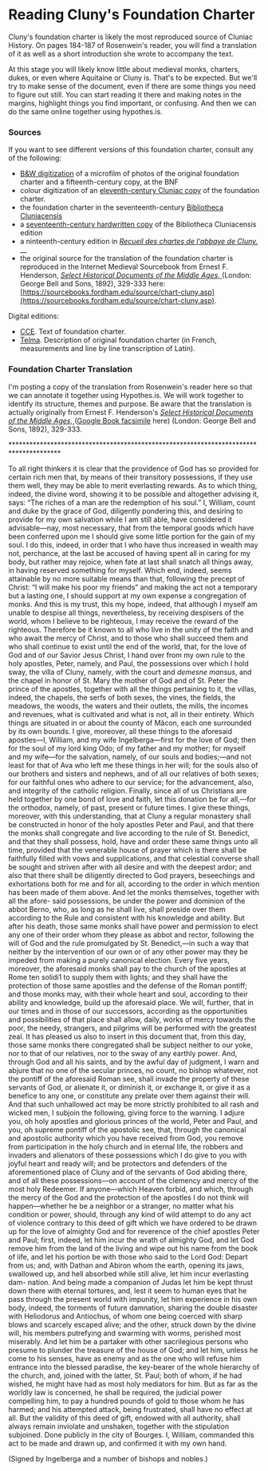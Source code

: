 # Reading Cluny's Foundation Charter

Cluny's foundation charter is likely the most reproduced source of Cluniac History. On pages 184-187 of Rosenwein's reader, you will find a translation of it as well as a short introduction she wrote to accompany the text. 

At this stage you will likely know little about medieval monks, charters, dukes, or even where Aquitaine or Cluny is. That's to be expected. But we'll try to make sense of the document, even if there are some things you need to figure out still. You can start reading it there and making notes in the margins, highlight things you find important, or confusing. And then we can do the same online together using hypothes.is. 

### **Sources**

If you want to see different versions of this foundation charter, consult any of the following: 

* [B&W digitization](https://gallica.bnf.fr/ark:/12148/btv1b10034065p/f12.image) of a microfilm of photos of the original foundation charter and a fifteenth-century copy, at the BNF
* colour digitization of an [eleventh-century Cluniac copy](https://gallica.bnf.fr/ark:/12148/btv1b10545027z/f130.item.zoom) of the foundation charter. 
* the foundation charter in the seventeenth-century [Bibliotheca Cluniacensis](https://gallica.bnf.fr/ark:/12148/bpt6k1086219/f27.image.r=bibliotheca%20cluniacensis)
* a [seventeenth-century hardwritten copy](https://gallica.bnf.fr/ark:/12148/btv1b10038977s/f83.image) of the Bibliotheca Cluniacensis edition
* a ninteenth-century edition in [_Recueil des chartes de l'abbaye de Cluny._ ](https://gallica.bnf.fr/ark:/12148/bpt6k28908j/f180.image)\_\_
* the original source for the translation of the foundation charter is reproduced in the Internet Medieval Sourcebook from Ernest F. Henderson, [_Select Historical Documents of the Middle Ages,_ ](https://en.wikisource.org/wiki/Select_Historical_Documents_of_the_Middle_Ages/Book_III/The_Foundation_Charter_of_the_Order_of_Cluny)\(London: George Bell and Sons, 1892\), 329-333 here: [https://sourcebooks.fordham.edu/source/chart-cluny.asp](https://sourcebooks.fordham.edu/source/chart-cluny.asp).

Digital editions:

* [CCE](https://www.uni-muenster.de/Fruehmittelalter/Projekte/Cluny/CCE/php/view.php?medium=text&urkunde=01120&band=1&seite=124#124). Text of foundation charter.
* [Telma](http://www.cn-telma.fr/originaux/charte1581/). Description of original foundation charter \(in French, measurements and line by line transcription of Latin\). 

### Foundation Charter Translation

I'm posting a copy of the translation from Rosenwein's reader here so that we can annotate it together using Hypothes.is. We will work together to identify its structure, themes and purpose. Be aware that the translation is actually originally from Ernest F. Henderson's [_Select Historical Documents of the Middle Ages,_ ](https://en.wikisource.org/wiki/Select_Historical_Documents_of_the_Middle_Ages/Book_III/The_Foundation_Charter_of_the_Order_of_Cluny)\([Google Book facsimile](https://books.google.ca/books?id=HzUNAAAAIAAJ&pg=PA329#v=onepage&q&f=false) here\) \(London: George Bell and Sons, 1892\), 329-333. 

\*\*\*\*\*\*\*\*\*\*\*\*\*\*\*\*\*\*\*\*\*\*\*\*\*\*\*\*\*\*\*\*\*\*\*\*\*\*\*\*\*\*\*\*\*\*\*\*\*\*\*\*\*\*\*\*\*\*\*\*\*\*\*\*\*\*\*\*\*\*\*\*\*\*\*\*\*\*\*\*\*\*\*\*\*\*

To all right thinkers it is clear that the providence of God has so provided for certain rich men that, by means of their transitory possessions, if they use them well, they may be able to merit everlasting rewards. As to which thing, indeed, the divine word, showing it to be possible and altogether advising it, says: “The riches of a man are the redemption of his soul.” I, William, count and duke by the grace of God, diligently pondering this, and desiring to provide for my own salvation while I am still able, have considered it advisable—nay, most necessary, that from the temporal goods which have been conferred upon me I should give some little portion for the gain of my soul. I do this, indeed, in order that I who have thus increased in wealth may not, perchance, at the last be accused of having spent all in caring for my body, but rather may rejoice, when fate at last shall snatch all things away, in having reserved something for myself. Which end, indeed, seems attainable by no more suitable means than that, following the precept of Christ: “I will make his poor my friends” and making the act not a temporary but a lasting one, I should support at my own expense a congregation of monks. And this is my trust, this my hope, indeed, that although I myself am unable to despise all things, nevertheless, by receiving despisers of the world, whom I believe to be righteous, I may receive the reward of the righteous. Therefore be it known to all who live in the unity of the faith and who await the mercy of Christ, and to those who shall succeed them and who shall continue to exist until the end of the world, that, for the love of God and of our Savior Jesus Christ, I hand over from my own rule to the holy apostles, Peter, namely, and Paul, the possessions over which I hold sway, the villa of Cluny, namely, with the court and _demesne mansus_, and the chapel in honor of St. Mary the mother of God and of St. Peter the prince of the apostles, together with all the things pertaining to it, the villas, indeed, the chapels, the serfs of both sexes, the vines, the fields, the meadows, the woods, the waters and their outlets, the mills, the incomes and revenues, what is cultivated and what is not, all in their entirety. Which things are situated in or about the county of Mâcon, each one surrounded by its own bounds. I give, moreover, all these things to the aforesaid apostles—I, William, and my wife Ingelberga—first for the love of God; then for the soul of my lord king Odo; of my father and my mother; for myself and my wife—for the salvation, namely, of our souls and bodies;—and not least for that of Ava who left me these things in her will; for the souls also of our brothers and sisters and nephews, and of all our relatives of both sexes; for our faithful ones who adhere to our service; for the advancement, also, and integrity of the catholic religion. Finally, since all of us Christians are held together by one bond of love and faith, let this donation be for all,—for the orthodox, namely, of past, present or future times. I give these things, moreover, with this understanding, that at Cluny a regular monastery shall be constructed in honor of the holy apostles Peter and Paul, and that there the monks shall congregate and live according to the rule of St. Benedict, and that they shall possess, hold, have and order these same things unto all time, provided that the venerable house of prayer which is there shall be faithfully filled with vows and supplications, and that celestial converse shall be sought and striven after with all desire and with the deepest ardor; and also that there shall be diligently directed to God prayers, beseechings and exhortations both for me and for all, according to the order in which mention has been made of them above. And let the monks themselves, together with all the afore- said possessions, be under the power and dominion of the abbot Berno, who, as long as he shall live, shall preside over them according to the Rule and consistent with his knowledge and ability. But after his death, those same monks shall have power and permission to elect any one of their order whom they please as abbot and rector, following the will of God and the rule promulgated by St. Benedict,—in such a way that neither by the intervention of our own or of any other power may they be impeded from making a purely canonical election. Every five years, moreover, the aforesaid monks shall pay to the church of the apostles at Rome ten solidi1 to supply them with lights; and they shall have the protection of those same apostles and the defense of the Roman pontiff; and those monks may, with their whole heart and soul, according to their ability and knowledge, build up the aforesaid place. We will, further, that in our times and in those of our successors, according as the opportunities and possibilities of that place shall allow, daily, works of mercy towards the poor, the needy, strangers, and pilgrims will be performed with the greatest zeal. It has pleased us also to insert in this document that, from this day, those same monks there congregated shall be subject neither to our yoke, nor to that of our relatives, nor to the sway of any earthly power. And, through God and all his saints, and by the awful day of judgment, I warn and abjure that no one of the secular princes, no count, no bishop whatever, not the pontiff of the aforesaid Roman see, shall invade the property of these servants of God, or alienate it, or diminish it, or exchange it, or give it as a benefice to any one, or constitute any prelate over them against their will. And that such unhallowed act may be more strictly prohibited to all rash and wicked men, I subjoin the following, giving force to the warning. I adjure you, oh holy apostles and glorious princes of the world, Peter and Paul, and you, oh supreme pontiff of the apostolic see, that, through the canonical and apostolic authority which you have received from God, you remove from participation in the holy church and in eternal life, the robbers and invaders and alienators of these possessions which I do give to you with joyful heart and ready will; and be protectors and defenders of the aforementioned place of Cluny and of the servants of God abiding there, and of all these possessions—on account of the clemency and mercy of the most holy Redeemer. If anyone—which Heaven forbid, and which, through the mercy of the God and the protection of the apostles I do not think will happen—whether he be a neighbor or a stranger, no matter what his condition or power, should, through any kind of wild attempt to do any act of violence contrary to this deed of gift which we have ordered to be drawn up for the love of almighty God and for reverence of the chief apostles Peter and Paul; first, indeed, let him incur the wrath of almighty God, and let God remove him from the land of the living and wipe out his name from the book of life, and let his portion be with those who said to the Lord God: Depart from us; and, with Dathan and Abiron whom the earth, opening its jaws, swallowed up, and hell absorbed while still alive, let him incur everlasting dam- nation. And being made a companion of Judas let him be kept thrust down there with eternal tortures, and, lest it seem to human eyes that he pass through the present world with impunity, let him experience in his own body, indeed, the torments of future damnation, sharing the double disaster with Heliodorus and Antiochus, of whom one being coerced with sharp blows and scarcely escaped alive; and the other, struck down by the divine will, his members putrefying and swarming with worms, perished most miserably. And let him be a partaker with other sacrilegious persons who presume to plunder the treasure of the house of God; and let him, unless he come to his senses, have as enemy and as the one who will refuse him entrance into the blessed paradise, the key-bearer of the whole hierarchy of the church, and, joined with the latter, St. Paul; both of whom, if he had wished, he might have had as most holy mediators for him. But as far as the worldly law is concerned, he shall be required, the judicial power compelling him, to pay a hundred pounds of gold to those whom he has harmed; and his attempted attack, being frustrated, shall have no effect at all. But the validity of this deed of gift, endowed with all authority, shall always remain inviolate and unshaken, together with the stipulation subjoined. Done publicly in the city of Bourges. I, William, commanded this act to be made and drawn up, and confirmed it with my own hand.

\(Signed by Ingelberga and a number of bishops and nobles.\)

